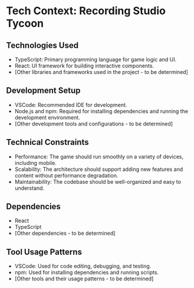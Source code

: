 # Tech Context: Recording Studio Tycoon

## Technologies Used

- TypeScript: Primary programming language for game logic and UI.
- React: UI framework for building interactive components.
- [Other libraries and frameworks used in the project - to be determined]

## Development Setup

- VSCode: Recommended IDE for development.
- Node.js and npm: Required for installing dependencies and running the development environment.
- [Other development tools and configurations - to be determined]

## Technical Constraints

- Performance: The game should run smoothly on a variety of devices, including mobile.
- Scalability: The architecture should support adding new features and content without performance degradation.
- Maintainability: The codebase should be well-organized and easy to understand.

## Dependencies

- React
- TypeScript
- [Other dependencies - to be determined]

## Tool Usage Patterns

- VSCode: Used for code editing, debugging, and testing.
- npm: Used for installing dependencies and running scripts.
- [Other tools and their usage patterns - to be determined]
